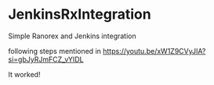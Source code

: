 # JenkinsRxIntegration
Simple Ranorex and Jenkins integration


following steps mentioned in https://youtu.be/xW1Z9CVyJIA?si=gbJyRJmFCZ_vYIDL

It worked!
